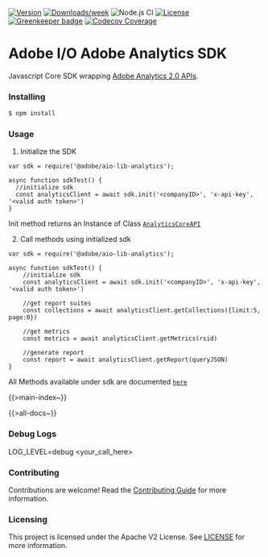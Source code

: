<!--
Copyright 2018 Adobe. All rights reserved.
This file is licensed to you under the Apache License, Version 2.0 (the "License");
you may not use this file except in compliance with the License. You may obtain a copy
of the License at http://www.apache.org/licenses/LICENSE-2.0

Unless required by applicable law or agreed to in writing, software distributed under
the License is distributed on an "AS IS" BASIS, WITHOUT WARRANTIES OR REPRESENTATIONS
OF ANY KIND, either express or implied. See the License for the specific language
governing permissions and limitations under the License.
-->

[![Version](https://img.shields.io/npm/v/@adobe/aio-lib-analytics.svg)](https://npmjs.org/package/@adobe/aio-lib-analytics)
[![Downloads/week](https://img.shields.io/npm/dw/@adobe/aio-lib-analytics.svg)](https://npmjs.org/package/@adobe/aio-lib-analytics)
![Node.js CI](https://github.com/adobe/aio-lib-analytics/workflows/Node.js%20CI/badge.svg)
[![License](https://img.shields.io/badge/License-Apache%202.0-blue.svg)](https://opensource.org/licenses/Apache-2.0) [![Greenkeeper badge](https://badges.greenkeeper.io/adobe/aio-lib-analytics.svg)](https://greenkeeper.io/)
[![Codecov Coverage](https://img.shields.io/codecov/c/github/adobe/aio-lib-analytics/master.svg?style=flat-square)](https://codecov.io/gh/adobe/aio-lib-analytics/)

# Adobe I/O Adobe Analytics SDK
Javascript Core SDK wrapping [Adobe Analytics 2.0 APIs](https://adobedocs.github.io/analytics-2.0-apis/#/).


### Installing

```bash
$ npm install
```

### Usage
1) Initialize the SDK

```
var sdk = require('@adobe/aio-lib-analytics');

async function sdkTest() {
  //initialize sdk
  const analyticsClient = await sdk.init('<companyID>', 'x-api-key', '<valid auth token>')
}
```
Init method returns an Instance of Class [<code>AnalyticsCoreAPI</code>](#AnalyticsCoreAPI)

2) Call methods using initialized sdk

```
var sdk = require('@adobe/aio-lib-analytics');

async function sdkTest() {
    //initialize sdk
    const analyticsClient = await sdk.init('<companyID>', 'x-api-key', '<valid auth token>')

    //get report suites
    const collections = await analyticsClient.getCollections({limit:5, page:0})

    //get metrics
    const metrics = await analyticsClient.getMetrics(rsid)

    //generate report
    const report = await analyticsClient.getReport(queryJSON)
}
```
All Methods available under sdk are documented [<code>here</code>](#AnalyticsCoreAPI)

{{>main-index~}}

{{>all-docs~}}

### Debug Logs

LOG_LEVEL=debug  <your_call_here>

### Contributing

Contributions are welcome! Read the [Contributing Guide](./.github/CONTRIBUTING.md) for more information.

### Licensing

This project is licensed under the Apache V2 License. See [LICENSE](LICENSE) for more information.
